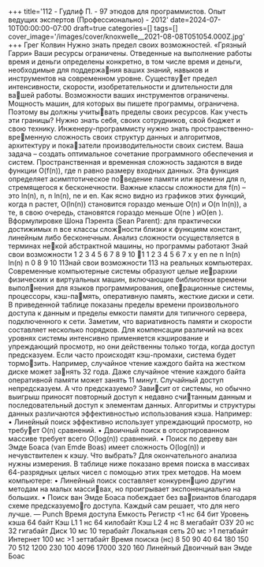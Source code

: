 +++
title='112 - Гудлиф П. - 97 этюдов для программистов. Опыт ведущих экспертов (Профессионально) - 2012'
date=2024-07-10T00:00:00-07:00
draft=true
categories=[]
tags=[]
cover_image='/images/cover/knoxwelle__2021-08-08T051054.000Z.jpg'
+++
Грег Колвин 
Нужно знать предел своих возможностей.
«Грязный Гарри»
Ва­ши ре­сур­сы ог­ра­ни­че­ны. Отведенные на выполнение работы время и деньги 
определены конкретно, в том числе время и деньги, необходимые для поддержания ваших знаний, навыков и инструментов на современном уровне. Существует предел интенсивности, скорости, изобретательности и длительности для вашей работы. Возможности ваших инструментов ограничены. Мощность машин, 
для которых вы пишете программы, ограничена. Поэтому вы должны учитывать пределы своих ресурсов.
Как учесть эти границы? Нужно знать себя, своих сотрудников, свой бюджет 
и свою технику. Инженеру-программисту нужно знать пространственно-временную сложность своих структур данных и алгоритмов, архитектуру и показатели производительности своих систем. Ваша задача – создать оптимальное 
сочетание программного обеспечения и систем.
Пространственная и временная сложность задаются в виде функции O(f(n)), где 
n равно размеру входных данных. Эта функция определяет асимптотическое поведение памяти или времени для n, стремящегося 
к бесконечности. Важные классы сложности для 
f(n) – это ln(n), n, n ln(n), ne
 и en. Как ясно видно из 
графиков этих функций, когда n растет, O(ln(n)) 
становится гораздо меньше O(n) и O(n ln(n)), а те, 
в свою очередь, становятся гораздо меньше O(ne
) 
иO(en
). Вформулировке Шона Пэрента (Sean Parent): 
для практически достижимых n все классы сложности близки к функциям констант, линейным 
либо бесконечным.
Анализ сложности осуществляется в терминах некой абстрактной машины, но программы работают 
Знай свои возможности
1
2
3
4
5
6
7
8
9
10
1 1 2 3 4 5 6 7
x
y
en ne n ln(n)
ln(n)
n
0 8 9 10 11Знай свои возможности 113
на реальных компьютерах. Современные 
компьютерные системы образуют целые иерархии физических и виртуальных машин, 
включающие библиотеки времени выполнения для языков программирования, операционные системы, процессоры, кэш-память, оперативную память, жесткие диски 
и сети. В приведенной таблице показаны 
пределы времени произвольного доступа 
к данным и пределы емкости памяти для 
типичного сервера, подключенного к сети.
Заметим, что вариативность памяти и скорости составляет несколько порядков. 
Для компенсации различий на всех уровнях системы интенсивно применяется 
кэширование и упреждающий просмотр, но они действенны только тогда, когда 
доступ предсказуем. Если часто происходят кэш-промахи, система будет тормозить. Например, случайное чтение каждого байта на жестком диске может занять 32 года. Даже случайное чтение каждого байта оперативной памяти может 
занять 11 минут. Случайный доступ непредсказуем. А что предсказуемо? Зависит от системы, но обычно выигрыш приносят повторный доступ к недавно считанным данным и последовательный доступ к элементам данных.
Алгоритмы и структуры данных различаются эффективностью использования 
кэша. Например:
• Линейный поиск эффективно использует упреждающий просмотр, но требует O(n) сравнений.
• Двоичный поиск в отсортированном массиве требует всего O(log(n)) сравнений.
• Поиск по дереву ван Эмде Боаса (van Emde Boas) имеет сложность O(log(n)) 
и нечувствителен к кэшу.
Что выбрать? Для окончательного анализа нужны измерения. В таблице ниже 
показано время поиска в массивах 64-разрядных целых чисел с помощью этих 
трех методов. На моем компьютере:
• Линейный поиск составляет конкуренцию другим методам на малых массивах, но проигрывает экспоненциально 
на больших.
• Поиск ван Эмде Боаса побеждает без вариантов благодаря схеме предсказуемого доступа.
Каждый сам решает, что для него лучше.
— Punch
Время доступа Емкость
Регистр <1 нс 64 бит
Уровень кэша 64 байт
 Кэш L1 1 нс 64 килобайт
 Кэш L2 4 нс 8 мегабайт
ОЗУ 20 нс 32 гигабайт
Диск 10 мс 10 терабайт
Локальная сеть 20 мс >1 петабайт
Интернет 100 мс >1 зеттабайт
Время поиска (нс)
8 50 90 40
64 180 150 70
512 1200 230 100
4096 17000 320 160
Линейный Двоичный ван Эмде Боас